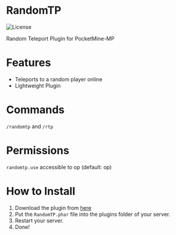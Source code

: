 # RandomTP
![License](https://img.shields.io/github/license/CraftCamp1/RandomTP)

Random Teleport Plugin for PocketMine-MP

# Features
- Teleports to a random player online
- Lightweight Plugin

# Commands
```/randomtp``` and ```/rtp```

# Permissions
```randomtp.use``` accessible to op (default: op)

# How to Install
1. Download the plugin from [here](https://github.com/CraftCamp1/RandomTP/releases/tag/v1.0.0)
2. Put the ```RandomTP.phar``` file into the plugins folder of your server.
3. Restart your server.
4. Done!
